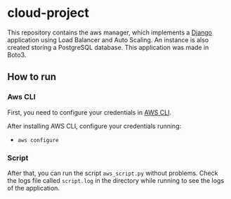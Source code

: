 # cloud-project

This repository contains the aws manager, which implements a [Django](https://github.com/MarceloCMiguel/tasks) application using Load Balancer and Auto Scaling. An instance is also created storing a PostgreSQL database. This application was made in Boto3.


## How to run

### Aws CLI

First, you need to configure your credentials in [AWS CLI](https://docs.aws.amazon.com/cli/latest/userguide/getting-started-install.html).

After installing AWS CLI, configure your credentials running:

- `aws configure`

### Script

After that, you can run the script `aws_script.py` without problems. Check the logs file called `script.log` in the directory while running to see the logs of the application.